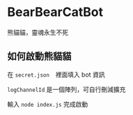 # BearBearCatBot
熊貓貓，靈魂永生不死

## 如何啟動熊貓貓
在 `secret.json`　裡面填入 bot 資訊

`logChannelId` 是一個陣列，可自行刪減擴充

輸入 `node index.js` 完成啟動
